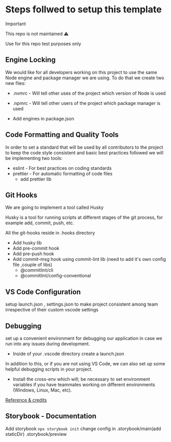 # Steps follwed to setup this template


> [!important]
>  This repo is not maintained ⚠️
> 
>  Use for this repo test purposes only

## Engine Locking

We would like for all developers working on this project to use the same Node engine and package manager we are using. To do that we create two new files:

- .nvmrc - Will tell other uses of the project which version of Node is used
- .npmrc - Will tell other users of the project which package manager is used

- Add engines in package.json

## Code Formatting and Quality Tools

In order to set a standard that will be used by all contributors to the project to keep the code style consistent and basic best practices followed we will be implementing two tools:

- eslint - For best practices on coding standards
- prettier - For automatic formatting of code files
  - add prettier lib

## Git Hooks

We are going to implement a tool called Husky

Husky is a tool for running scripts at different stages of the git process, for example add, commit, push, etc.

All the git-hooks reside in .hooks directory

- Add husky lib
- Add pre-commit hook
- Add pre-push hook
- Add commit-msg hook using commit-lint lib (need to add it's own config file ,couple of libs)
  - @commitlint/cli
  - @commitlint/config-conventional

## VS Code Configuration

setup launch.json , settings.json to make project consistent among team irrespective of their custom vscode settings

## Debugging

set up a convenient environment for debugging our application in case we run into any issues during development.

- Inside of your .vscode directory create a launch.json

In addition to this, or if you are not using VS Code, we can also set up some helpful debugging scripts in your project.

- Install the cross-env which will; be necessary to set environment variables if you have teammates working on different environments (Windows, Linux, Mac, etc).

[Reference & credits](https://dev.to/alexeagleson/how-to-build-scalable-architecture-for-your-nextjs-project-2pb7)

## Storybook - Documentation

Add storybook `npx storybook init`
change config in .storybook/main(add staticDir) .storybook/preview
